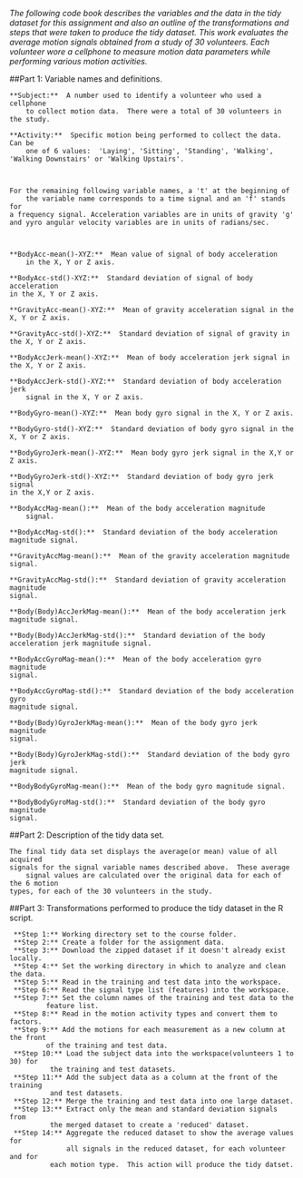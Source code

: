 *The following code book describes the variables and the data in the tidy
dataset for this assignment and also an outline of the transformations and
steps that were taken to produce the tidy dataset.  This work evaluates the
average motion signals obtained from a study of 30 volunteers.  Each volunteer
wore a cellphone to measure motion data parameters while performing various 
motion activities.*


##Part 1:  Variable names and definitions.


	**Subject:**  A number used to identify a volunteer who used a cellphone
        to collect motion data.  There were a total of 30 volunteers in
	the study.

	**Activity:**  Specific motion being performed to collect the data.  Can be
        one of 6 values:  'Laying', 'Sitting', 'Standing', 'Walking',
	'Walking Downstairs' or 'Walking Upstairs'.


	
	For the remaining following variable names, a 't' at the beginning of 
        the variable name corresponds to a time signal and an 'f' stands for 
	a frequency signal. Acceleration variables are in units of gravity 'g'
	and yyro angular velocity variables are in units of radians/sec. 



	**BodyAcc-mean()-XYZ:**  Mean value of signal of body acceleration
        in the X, Y or Z axis.

	**BodyAcc-std()-XYZ:**  Standard deviation of signal of body acceleration
	in the X, Y or Z axis.
	
	**GravityAcc-mean()-XYZ:**  Mean of gravity acceleration signal in the
	X, Y or Z axis.

	**GravityAcc-std()-XYZ:**  Standard deviation of signal of gravity in 
	the X, Y or Z axis. 

	**BodyAccJerk-mean()-XYZ:**  Mean of body acceleration jerk signal in 
	the X, Y or Z axis.

	**BodyAccJerk-std()-XYZ:**  Standard deviation of body acceleration jerk
        signal in the X, Y or Z axis.

	**BodyGyro-mean()-XYZ:**  Mean body gyro signal in the X, Y or Z axis.

	**BodyGyro-std()-XYZ:**  Standard deviation of body gyro signal in the
	X, Y or Z axis.

	**BodyGyroJerk-mean()-XYZ:**  Mean body gyro jerk signal in the X,Y or
	Z axis.

	**BodyGyroJerk-std()-XYZ:**  Standard deviation of body gyro jerk signal
	in the X,Y or Z axis.
	
	**BodyAccMag-mean():**  Mean of the body acceleration magnitude
        signal.

	**BodyAccMag-std():**  Standard deviation of the body acceleration 
	magnitude signal.

	**GravityAccMag-mean():**  Mean of the gravity acceleration magnitude
	signal.

	**GravityAccMag-std():**  Standard deviation of gravity acceleration magnitude
	signal.

	**Body(Body)AccJerkMag-mean():**  Mean of the body acceleration jerk 
	magnitude signal.

	**Body(Body)AccJerkMag-std():**  Standard deviation of the body 
	acceleration jerk magnitude signal.

	**BodyAccGyroMag-mean():**  Mean of the body acceleration gyro magnitude
	signal.

	**BodyAccGyroMag-std():**  Standard deviation of the body acceleration gyro
	magnitude signal.

	**Body(Body)GyroJerkMag-mean():**  Mean of the body gyro jerk magnitude 
	signal.

	**Body(Body)GyroJerkMag-std():**  Standard deviation of the body gyro jerk 
	magnitude signal.

	**BodyBodyGyroMag-mean():**  Mean of the body gyro magnitude signal.

	**BodyBodyGyroMag-std():**  Standard deviation of the body gyro magnitude
	signal.
	
	
##Part 2:  Description of the tidy data set.

	The final tidy data set displays the average(or mean) value of all acquired 
	signals for the signal variable names described above.  These average
        signal values are calculated over the original data for each of the 6 motion 
	types, for each of the 30 volunteers in the study.  


##Part 3:  Transformations performed to produce the tidy dataset in the R script.

	 	
	 **Step 1:** Working directory set to the course folder.
	 **Step 2:** Create a folder for the assignment data.
	 **Step 3:** Download the zipped dataset if it doesn't already exist locally.
	 **Step 4:** Set the working directory in which to analyze and clean the data.
	 **Step 5:** Read in the training and test data into the workspace.
	 **Step 6:** Read the signal type list (features) into the workspace.
	 **Step 7:** Set the column names of the training and test data to the 
		     feature list.
	 **Step 8:** Read in the motion activity types and convert them to factors.
	 **Step 9:** Add the motions for each measurement as a new column at the front
		     of the training and test data.
	 **Step 10:** Load the subject data into the workspace(volunteers 1 to 30) for
		      the training and test datasets.
	 **Step 11:** Add the subject data as a column at the front of the training
	  	      and test datasets.
	 **Step 12:** Merge the training and test data into one large dataset.
	 **Step 13:** Extract only the mean and standard deviation signals from
		      the merged dataset to create a 'reduced' dataset.
	 **Step 14:** Aggregate the reduced dataset to show the average values for
	              all signals in the reduced dataset, for each volunteer and for
		      each motion type.  This action will produce the tidy datset.

	 
	     
 


	 
	

	 

